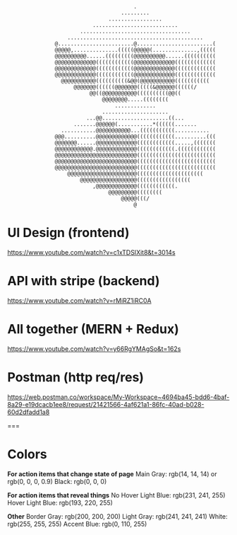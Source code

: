 ```
                                        .
                                    .........
                                .................
                           ...........................
                       ...................................
                   ...........................................
               @........................@........................(
               @@@@@,..............(((((@@@@@(..............,(((((
               @@@@@@@@@@......(((((((((@@@@@@@@@@......((((((((((
               @@@@@@@@@@@@@((((((((((((@@@@@@@@@@@@@(((((((((((((
               @@@@@@@@@@@@@((((((((((((@@@@@@@@@@@@@(((((((((((((
               @@@@@@@@@@@@@((((((((((((@@@@@@@@@@@@@(((((((((((((
                 @@@@@@@@@@@((((((((((&@@(@@@@@@@@@@@(((((((((((
                     @@@@@@@((((((@@@@@@@(((((&@@@@@@((((((/
                          @@((@@@@@@@@@@@((((((((((@@((
                              @@@@@@@@.....((((((((
                                  .............
                              .....................
                         ...@@.....................((...
                     .......@@@@@@(...........*((((((.......
                 ...........@@@@@@@@@@@...(((((((((((...........
               @@@..........@@@@@@@@@@@@@((((((((((((..........(((
               @@@@@@@......@@@@@@@@@@@@@((((((((((((.....,(((((((
               @@@@@@@@@@@@.@@@@@@@@@@@@@((((((((((((.((((((((((((
               @@@@@@@@@@@@@@@@@@@@@@@@@@(((((((((((((((((((((((((
               @@@@@@@@@@@@@@@@@@@@@@@@@@(((((((((((((((((((((((((
               @@@@@@@@@@@@@@@@@@@@@@@@@@(((((((((((((((((((((((((
                   @@@@@@@@@@@@@@@@@@@@@@(((((((((((((((((((((
                       @@@@@@@@@@@@@@@@@@(((((((((((((((((
                           ,@@@@@@@@@@@@@((((((((((((.
                                @@@@@@@@@((((((((
                                    @@@@@(((/
                                        @
```

# UI Design (frontend)

https://www.youtube.com/watch?v=c1xTDSIXit8&t=3014s

# API with stripe (backend)

https://www.youtube.com/watch?v=rMiRZ1iRC0A

# All together (MERN + Redux)

https://www.youtube.com/watch?v=y66RgYMAgSo&t=162s

# Postman (http req/res)

https://web.postman.co/workspace/My-Workspace~4694ba45-bdd6-4baf-8a29-e19dcacb1ee8/request/21421566-4af621a1-86fc-40ad-b028-60d2dfadd1a8

===

# Colors

**For action items that change state of page**
Main Gray: rgb(14, 14, 14) or rgb(0, 0, 0, 0.9)
Black: rgb(0, 0, 0)

**For action items that reveal things**
No Hover Light Blue: rgb(231, 241, 255)
Hover Light Blue: rgb(193, 220, 255)

**Other**
Border Gray: rgb(200, 200, 200)
Light Gray: rgb(241, 241, 241)
White: rgb(255, 255, 255)
Accent Blue: rgb(0, 110, 255)
